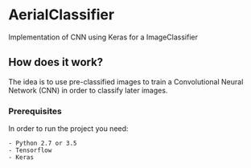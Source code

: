 #  AerialClassifier

Implementation of CNN using Keras for a ImageClassifier

## How does it work?

The idea is to use pre-classified images to train a Convolutional Neural Network (CNN) in order to classify later images.
### Prerequisites

In order to run the project you need:

```
- Python 2.7 or 3.5
- Tensorflow
- Keras
```
